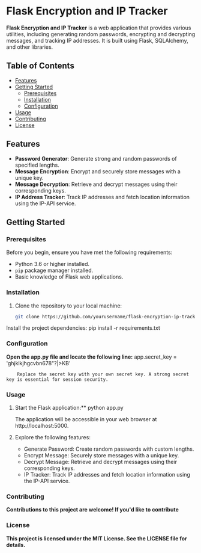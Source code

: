 # Flask Encryption and IP Tracker

**Flask Encryption and IP Tracker** is a web application that provides various utilities, including generating random passwords, encrypting and decrypting messages, and tracking IP addresses. It is built using Flask, SQLAlchemy, and other libraries.

## Table of Contents

- [Features](#features)
- [Getting Started](#getting-started)
  - [Prerequisites](#prerequisites)
  - [Installation](#installation)
  - [Configuration](#configuration)
- [Usage](#usage)
- [Contributing](#contributing)
- [License](#license)

## Features

- **Password Generator**: Generate strong and random passwords of specified lengths.
- **Message Encryption**: Encrypt and securely store messages with a unique key.
- **Message Decryption**: Retrieve and decrypt messages using their corresponding keys.
- **IP Address Tracker**: Track IP addresses and fetch location information using the IP-API service.

## Getting Started

### Prerequisites

Before you begin, ensure you have met the following requirements:

- Python 3.6 or higher installed.
- `pip` package manager installed.
- Basic knowledge of Flask web applications.

### Installation

1. Clone the repository to your local machine:

   ```bash
   git clone https://github.com/yourusername/flask-encryption-ip-tracker.git
   
Install the project dependencies:
        pip install -r requirements.txt



### Configuration

**Open the app.py file and locate the following line:**
        app.secret_key = 'ghjklkjhgcvbn678"?|>KB'

        Replace the secret key with your own secret key. A strong secret key is essential for session security.


### Usage

1. Start the Flask application:**
        python app.py

    The application will be accessible in your web browser at http://localhost:5000.

2. Explore the following features:

    - Generate Password: Create random passwords with custom lengths.
    - Encrypt Message: Securely store messages with a unique key.
    - Decrypt Message: Retrieve and decrypt messages using their corresponding keys.
    - IP Tracker: Track IP addresses and fetch location information using the IP-API service.


### Contributing

**Contributions to this project are welcome! If you'd like to contribute**


### License

**This project is licensed under the MIT License. See the LICENSE file for details.**









